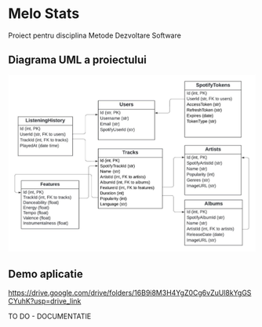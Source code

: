 # Melo Stats
Proiect pentru disciplina Metode Dezvoltare Software

## Diagrama UML a proiectului

![Final Database](https://github.com/lianaglazov/melo-stats/blob/database-demo/Final%20Database.jpeg)

## Demo aplicatie
https://drive.google.com/drive/folders/16B9i8M3H4YgZ0Cg6vZuUl8kYgGSCYuhK?usp=drive_link

TO DO - DOCUMENTATIE
